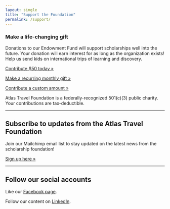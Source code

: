 ```yaml
---
layout: single
title: "Support the Foundation"
permalink: /support/
---
```



<!-- HTML Meta Tags -->
<meta name="description" content="Topeka-based organization established in 2024 to support academic study abroad through travel scholarships to eligible Shawnee County Students.">

<!-- Facebook Meta Tags -->
<meta property="og:url" content="https://atlastravelfoundation.org/support/">
<meta property="og:type" content="website">
<meta property="og:title" content="Support the Foundation">
<meta property="og:description" content="Topeka-based organization established in 2024 to support academic study abroad through travel scholarships to eligible Shawnee County Students.">
<meta property="og:image" content="https://opengraph.b-cdn.net/production/images/41e7191b-89bf-419c-9a5f-0ddf475c1645.jpg?token=i5hiSLzZURA2hAt4YIN_y7_nsO4KcBG_A5wJnSDtewc&height=1424&width=1200&expires=33297165647">

<!-- Twitter Meta Tags -->
<meta name="twitter:card" content="summary_large_image">
<meta property="twitter:domain" content="atlastravelfoundation.org">
<meta property="twitter:url" content="https://atlastravelfoundation.org/support/">
<meta name="twitter:title" content="Support the Foundation">
<meta name="twitter:description" content="Topeka-based organization established in 2024 to support academic study abroad through travel scholarships to eligible Shawnee County Students.">
<meta name="twitter:image" content="https://opengraph.b-cdn.net/production/images/41e7191b-89bf-419c-9a5f-0ddf475c1645.jpg?token=i5hiSLzZURA2hAt4YIN_y7_nsO4KcBG_A5wJnSDtewc&height=1424&width=1200&expires=33297165647">

<!-- Meta Tags Generated via https://www.opengraph.xyz -->




### Make a life-changing gift

Donations to our Endowment Fund will support scholarships well into the future. 
Your donation will earn interest for as long as the organization exists!
Help us send kids on international trips of learning and discovery. 

<a href="https://donate.stripe.com/aFa4gz5lTa4peTyeDA2Fa00">Contribute $50 today &raquo;</a>

<a href="https://buy.stripe.com/4gM4gzbKha4p26M8fc2Fa01">Make a recurring monthly gift &raquo;</a>

<a href="https://www.paypal.com/ncp/payment/VZVYWPRG9N4AN">Contribute a custom amount &raquo;</a>

Atlas Travel Foundation is a federally-recognized 501(c)(3) public charity. Your contributions are tax-deductible.

<!-- We accept these methods: Cash, check, credit, debit, Paypal, Venmo, Cashapp, ApplePay, GooglePay, AmazonPay, or other contributions. 
Please contact us at hello at atlastravelfoundation dot org if you would like to give cash, a check, or donation of assets or property. -->


---

## Subscribe to updates from the Atlas Travel Foundation

Join our Mailchimp email list to stay updated on the latest news from the scholarship foundation!

<a href="https://mailchi.mp/8e010a4ececd/subscribe">Sign up here &raquo;</a>


---

## Follow our social accounts

Like our <a href="https://www.facebook.com/people/Atlas-Travel-Foundation/61577091345851/#">Facebook page</a>. 

Follow our content on <a href="https://www.linkedin.com/company/atlas-travel-foundation/">LinkedIn</a>.
